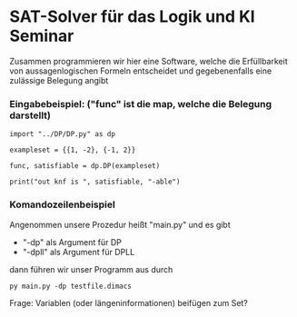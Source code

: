 # SAT-Solver für das Logik und KI Seminar

Zusammen programmieren wir hier eine Software, welche die Erfüllbarkeit von aussagenlogischen Formeln entscheidet und gegebenenfalls eine zulässige Belegung angibt

### Eingabebeispiel: ("func" ist die map, welche die Belegung darstellt)

```
import "../DP/DP.py" as dp

exampleset = {{1, -2}, {-1, 2}}

func, satisfiable = dp.DP(exampleset)

print("out knf is ", satisfiable, "-able")
```

### Komandozeilenbeispiel

Angenommen unsere Prozedur heißt "main.py" und es gibt

- "-dp" als Argument für DP
- "-dpll" als Argument für DPLL

dann führen wir unser Programm aus durch

```
py main.py -dp testfile.dimacs
```

Frage: Variablen (oder längeninformationen) beifügen zum Set?